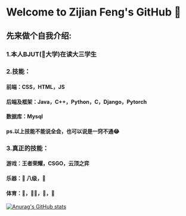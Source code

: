 # Welcome to Zijian Feng's GitHub 👋
## 先来做个自我介绍:
### 1.本人BJUT(🔨大学)在读大三学生
### 2.技能：
#### 前端：CSS，HTML，JS
#### 后端及框架：Java，C++，Python，C，Django，Pytorch
#### 数据库：Mysql
#### ps.以上技能不能说全会，也可以说是一窍不通😂
### 3.真正的技能：
#### 游戏：王者荣耀，CSGO，云顶之弈
#### 乐器：🎹 八级，🎸
#### 体育：🏀，🏊‍♀️，🏸️，🎾
[![Anurag's GitHub stats](https://github-readme-stats.vercel.app/api?username=Fxhj0501)](https://github.com/anuraghazra/github-readme-stats)
